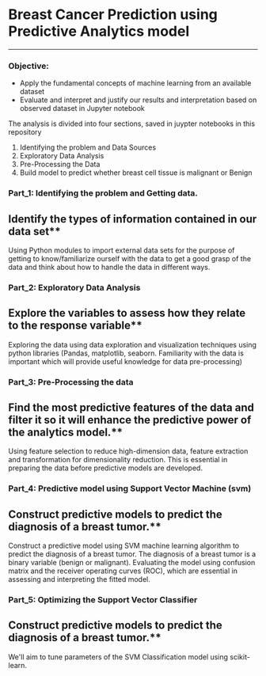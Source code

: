 
# Breast Cancer Prediction using Predictive Analytics model
---

### Objective:
* Apply the fundamental concepts of machine learning from an available dataset
* Evaluate and interpret and justify our results and interpretation based on observed dataset in Jupyter notebook

The analysis is divided into four sections, saved in juypter notebooks in this repository
1. Identifying the problem and Data Sources
2. Exploratory Data Analysis
3. Pre-Processing the Data
4. Build model to predict whether breast cell tissue is  malignant or Benign

### Part_1: Identifying the problem and Getting data.
## Identify the types of information contained in our data set**
Using Python modules to import external data sets for the purpose of getting to know/familiarize ourself with the data to get a good grasp of the data and think about how to handle the data in different ways. 

### Part_2: Exploratory Data Analysis
## Explore the variables to assess how they relate to the response variable** 
Exploring the data using data exploration and visualization techniques using python libraries (Pandas, matplotlib, seaborn. Familiarity with the data is important which will provide useful knowledge for data pre-processing)

### Part_3: Pre-Processing the data
## Find the most predictive features of the data and filter it so it will enhance the predictive power of the analytics model.**
Using feature selection to reduce high-dimension data, feature extraction and transformation for dimensionality reduction. This is essential in preparing the data before predictive models are developed.

### Part_4: Predictive model using Support Vector Machine (svm)
## Construct predictive models to predict the diagnosis of a breast tumor.** 
Construct a predictive model using SVM machine learning algorithm to predict the diagnosis of a breast tumor. The diagnosis of a breast tumor is a binary variable (benign or malignant). Evaluating the model using confusion matrix and the receiver operating curves (ROC), which are essential in assessing and interpreting the fitted model.

### Part_5: Optimizing the  Support Vector Classifier
## Construct predictive models to predict the diagnosis of a breast tumor.** 
We'll aim to tune parameters of the SVM Classification model using scikit-learn.

